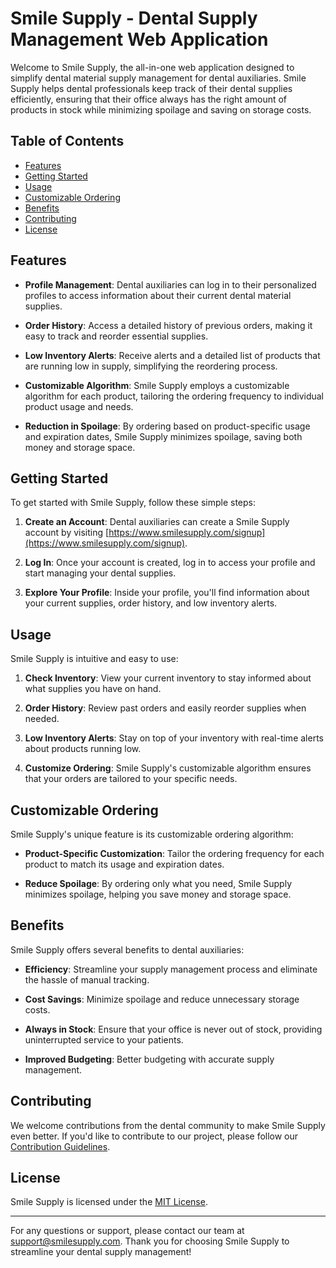 # Smile Supply - Dental Supply Management Web Application

Welcome to Smile Supply, the all-in-one web application designed to simplify dental material supply management for dental auxiliaries. Smile Supply helps dental professionals keep track of their dental supplies efficiently, ensuring that their office always has the right amount of products in stock while minimizing spoilage and saving on storage costs.

## Table of Contents

- [Features](#features)
- [Getting Started](#getting-started)
- [Usage](#usage)
- [Customizable Ordering](#customizable-ordering)
- [Benefits](#benefits)
- [Contributing](#contributing)
- [License](#license)

## Features

- **Profile Management**: Dental auxiliaries can log in to their personalized profiles to access information about their current dental material supplies.

- **Order History**: Access a detailed history of previous orders, making it easy to track and reorder essential supplies.

- **Low Inventory Alerts**: Receive alerts and a detailed list of products that are running low in supply, simplifying the reordering process.

- **Customizable Algorithm**: Smile Supply employs a customizable algorithm for each product, tailoring the ordering frequency to individual product usage and needs.

- **Reduction in Spoilage**: By ordering based on product-specific usage and expiration dates, Smile Supply minimizes spoilage, saving both money and storage space.

## Getting Started

To get started with Smile Supply, follow these simple steps:

1. **Create an Account**: Dental auxiliaries can create a Smile Supply account by visiting [https://www.smilesupply.com/signup](https://www.smilesupply.com/signup).

2. **Log In**: Once your account is created, log in to access your profile and start managing your dental supplies.

3. **Explore Your Profile**: Inside your profile, you'll find information about your current supplies, order history, and low inventory alerts.

## Usage

Smile Supply is intuitive and easy to use:

1. **Check Inventory**: View your current inventory to stay informed about what supplies you have on hand.

2. **Order History**: Review past orders and easily reorder supplies when needed.

3. **Low Inventory Alerts**: Stay on top of your inventory with real-time alerts about products running low.

4. **Customize Ordering**: Smile Supply's customizable algorithm ensures that your orders are tailored to your specific needs.

## Customizable Ordering

Smile Supply's unique feature is its customizable ordering algorithm:

- **Product-Specific Customization**: Tailor the ordering frequency for each product to match its usage and expiration dates.

- **Reduce Spoilage**: By ordering only what you need, Smile Supply minimizes spoilage, helping you save money and storage space.

## Benefits

Smile Supply offers several benefits to dental auxiliaries:

- **Efficiency**: Streamline your supply management process and eliminate the hassle of manual tracking.

- **Cost Savings**: Minimize spoilage and reduce unnecessary storage costs.

- **Always in Stock**: Ensure that your office is never out of stock, providing uninterrupted service to your patients.

- **Improved Budgeting**: Better budgeting with accurate supply management.

## Contributing

We welcome contributions from the dental community to make Smile Supply even better. If you'd like to contribute to our project, please follow our [Contribution Guidelines](CONTRIBUTING.md).

## License

Smile Supply is licensed under the [MIT License](LICENSE).

---

For any questions or support, please contact our team at [support@smilesupply.com](mailto:support@smilesupply.com). Thank you for choosing Smile Supply to streamline your dental supply management!

